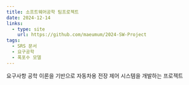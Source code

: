 ```yaml
---
title: 소프트웨어공학 팀프로젝트
date: 2024-12-14
links:
  - type: site
    url: https://github.com/maeumum/2024-SW-Project
tags:
  - SRS 문서
  - 요구공학
  - 폭포수 모델
---
```


요구사항 공학 이론을 기반으로 자동차용 전장 제어 시스템을 개발하는 프로젝트